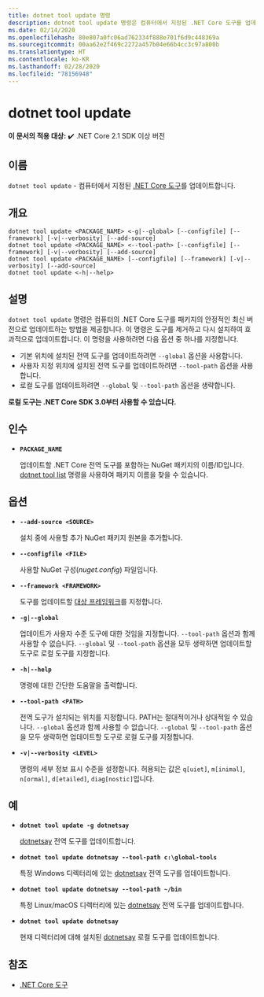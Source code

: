 ```yaml
---
title: dotnet tool update 명령
description: dotnet tool update 명령은 컴퓨터에서 지정된 .NET Core 도구를 업데이트합니다.
ms.date: 02/14/2020
ms.openlocfilehash: 80e807a0fc06ad762334f888e701f6d9c448369a
ms.sourcegitcommit: 00aa62e2f469c2272a457b04e66b4cc3c97a800b
ms.translationtype: HT
ms.contentlocale: ko-KR
ms.lasthandoff: 02/28/2020
ms.locfileid: "78156948"
---
```

# <a name="dotnet-tool-update"></a>dotnet tool update

**이 문서의 적용 대상:**  ✔️ .NET Core 2.1 SDK 이상 버전

## <a name="name"></a>이름

`dotnet tool update` - 컴퓨터에서 지정된 [.NET Core 도구](global-tools.md)를 업데이트합니다.

## <a name="synopsis"></a>개요

```dotnetcli
dotnet tool update <PACKAGE_NAME> <-g|--global> [--configfile] [--framework] [-v|--verbosity] [--add-source]
dotnet tool update <PACKAGE_NAME> <--tool-path> [--configfile] [--framework] [-v|--verbosity] [--add-source]
dotnet tool update <PACKAGE_NAME> [--configfile] [--framework] [-v|--verbosity] [--add-source]
dotnet tool update <-h|--help>
```

## <a name="description"></a>설명

`dotnet tool update` 명령은 컴퓨터의 .NET Core 도구를 패키지의 안정적인 최신 버전으로 업데이트하는 방법을 제공합니다. 이 명령은 도구를 제거하고 다시 설치하여 효과적으로 업데이트합니다. 이 명령을 사용하려면 다음 옵션 중 하나를 지정합니다.

* 기본 위치에 설치된 전역 도구를 업데이트하려면 `--global` 옵션을 사용합니다.
* 사용자 지정 위치에 설치된 전역 도구를 업데이트하려면 `--tool-path` 옵션을 사용합니다.
* 로컬 도구를 업데이트하려면 `--global` 및 `--tool-path` 옵션을 생략합니다.

**로컬 도구는 .NET Core SDK 3.0부터 사용할 수 있습니다.**

## <a name="arguments"></a>인수

- **`PACKAGE_NAME`**

  업데이트할 .NET Core 전역 도구를 포함하는 NuGet 패키지의 이름/ID입니다. [dotnet tool list](dotnet-tool-list.md) 명령을 사용하여 패키지 이름을 찾을 수 있습니다.

## <a name="options"></a>옵션

- **`--add-source <SOURCE>`**

  설치 중에 사용할 추가 NuGet 패키지 원본을 추가합니다.

- **`--configfile <FILE>`**

  사용할 NuGet 구성(*nuget.config*) 파일입니다.

- **`--framework <FRAMEWORK>`**

  도구를 업데이트할 [대상 프레임워크](../../standard/frameworks.md)를 지정합니다.

- **`-g|--global`**

  업데이트가 사용자 수준 도구에 대한 것임을 지정합니다. `--tool-path` 옵션과 함께 사용할 수 없습니다. `--global` 및 `--tool-path` 옵션을 모두 생략하면 업데이트할 도구로 로컬 도구를 지정합니다.

- **`-h|--help`**

  명령에 대한 간단한 도움말을 출력합니다.

- **`--tool-path <PATH>`**

  전역 도구가 설치되는 위치를 지정합니다. PATH는 절대적이거나 상대적일 수 있습니다. `--global` 옵션과 함께 사용할 수 없습니다. `--global` 및 `--tool-path` 옵션을 모두 생략하면 업데이트할 도구로 로컬 도구를 지정합니다.

- **`-v|--verbosity <LEVEL>`**

  명령의 세부 정보 표시 수준을 설정합니다. 허용되는 값은 `q[uiet]`, `m[inimal]`, `n[ormal]`, `d[etailed]`, `diag[nostic]`입니다.

## <a name="examples"></a>예

- **`dotnet tool update -g dotnetsay`**

  [dotnetsay](https://www.nuget.org/packages/dotnetsay/) 전역 도구를 업데이트합니다.

- **`dotnet tool update dotnetsay --tool-path c:\global-tools`**

  특정 Windows 디렉터리에 있는 [dotnetsay](https://www.nuget.org/packages/dotnetsay/) 전역 도구를 업데이트합니다.

- **`dotnet tool update dotnetsay --tool-path ~/bin`**

  특정 Linux/macOS 디렉터리에 있는 [dotnetsay](https://www.nuget.org/packages/dotnetsay/) 전역 도구를 업데이트합니다.

- **`dotnet tool update dotnetsay`**

  현재 디렉터리에 대해 설치된 [dotnetsay](https://www.nuget.org/packages/dotnetsay/) 로컬 도구를 업데이트합니다.

## <a name="see-also"></a>참조

- [.NET Core 도구](global-tools.md)

